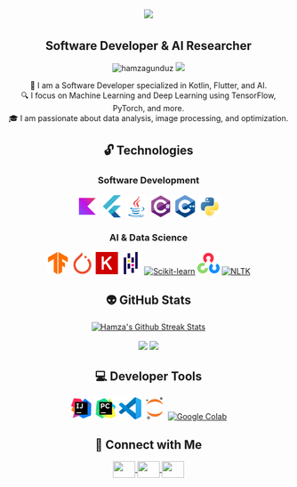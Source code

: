 <h1 align="center">
  <a href="https://git.io/typing-svg">
    <img src="https://readme-typing-svg.herokuapp.com/?lines=▶▶+Hello!+👋+I'm+Hamza+Gündüz◀&center=true&size=25">
  </a>
</h1>

<h2 align="center">Software Developer & AI Researcher</h2>
<p align="center">
  <img src="https://komarev.com/ghpvc/?username=hamzagunduz&label=Profile%20views&color=8000bf&style=flat" alt="hamzagunduz">
  <img src="https://img.shields.io/github/followers/hamzagunduz?style=social">
</p>

<p align="center">
  🔧 I am a Software Developer specialized in Kotlin, Flutter, and AI.<br>
  🔍 I focus on Machine Learning and Deep Learning using TensorFlow, PyTorch, and more.<br>
  🎓 I am passionate about data analysis, image processing, and optimization.
</p>

<h2 align="center">🔓 Technologies</h2>
<h3 align="center">Software Development</h3>
<p align="center">
  <a href="https://kotlinlang.org/"><img src="https://raw.githubusercontent.com/devicons/devicon/master/icons/kotlin/kotlin-original.svg" alt="Kotlin" width="40" height="40"/></a>
  <a href="https://flutter.dev/"><img src="https://raw.githubusercontent.com/devicons/devicon/master/icons/flutter/flutter-original.svg" alt="Flutter" width="40" height="40"/></a>
  <a href="https://www.java.com/"><img src="https://raw.githubusercontent.com/devicons/devicon/master/icons/java/java-original.svg" alt="Java" width="40" height="40"/></a>
  <a href="https://www.microsoft.com/en-us/dotnet/csharp"><img src="https://raw.githubusercontent.com/devicons/devicon/master/icons/csharp/csharp-original.svg" alt="C#" width="40" height="40"/></a>
  <a href="https://isocpp.org/"><img src="https://raw.githubusercontent.com/devicons/devicon/master/icons/cplusplus/cplusplus-original.svg" alt="C++" width="40" height="40"/></a>
  <a href="https://www.python.org/"><img src="https://raw.githubusercontent.com/devicons/devicon/master/icons/python/python-original.svg" alt="Python" width="40" height="40"/></a>
</p>

<h3 align="center">AI & Data Science</h3>
<p align="center">
  <a href="https://www.tensorflow.org/"><img src="https://raw.githubusercontent.com/devicons/devicon/master/icons/tensorflow/tensorflow-original.svg" alt="TensorFlow" width="40" height="40"/></a>
  <a href="https://pytorch.org/"><img src="https://raw.githubusercontent.com/devicons/devicon/master/icons/pytorch/pytorch-original.svg" alt="PyTorch" width="40" height="40"/></a>
  <a href="https://keras.io/"><img src="https://raw.githubusercontent.com/devicons/devicon/master/icons/keras/keras-original.svg" alt="Keras" width="40" height="40"/></a>
  <a href="https://pandas.pydata.org/"><img src="https://raw.githubusercontent.com/devicons/devicon/master/icons/pandas/pandas-original.svg" alt="Pandas" width="40" height="40"/></a>
  <a href="https://scikit-learn.org/"><img src="https://raw.githubusercontent.com/devicons/devicon/master/icons/scikit-learn/scikit-learn-original.svg" alt="Scikit-learn" width="40" height="40"/></a>
  <a href="https://opencv.org/"><img src="https://raw.githubusercontent.com/devicons/devicon/master/icons/opencv/opencv-original.svg" alt="OpenCV" width="40" height="40"/></a>
  <a href="https://nltk.org/"><img src="https://raw.githubusercontent.com/devicons/devicon/master/icons/nltk/nltk-original.svg" alt="NLTK" width="40" height="40"/></a>
</p>

<h2 align="center">👽 GitHub Stats</h2>
<p align="center">
  <a href="https://github.com/hamzagunduz">
    <img align="center" src="https://github-readme-streak-stats.herokuapp.com/?user=hamzagunduz&theme=github-dark" alt="Hamza's Github Streak Stats" />
  </a>
  <br><br>
  <img height="160em" src="https://github-readme-stats.vercel.app/api?username=hamzagunduz&show_icons=true&theme=react&include_all_commits=true&count_private=true"/> 
  <img height="160em" src="https://github-readme-stats.vercel.app/api/top-langs/?username=hamzagunduz&layout=compact&langs_count=16&theme=react"/>
</p>

<h2 align="center">💻 Developer Tools</h2>
<p align="center">
  <a href="https://www.jetbrains.com/idea/" target="_blank"><img src="https://raw.githubusercontent.com/devicons/devicon/master/icons/intellij/intellij-original.svg" alt="IntelliJ" width="40" height="40"/></a>
  <a href="https://www.jetbrains.com/pycharm/" target="_blank"><img src="https://raw.githubusercontent.com/devicons/devicon/master/icons/pycharm/pycharm-original.svg" alt="PyCharm" width="40" height="40"/></a>
  <a href="https://vscode.dev/" target="_blank"><img src="https://raw.githubusercontent.com/devicons/devicon/master/icons/vscode/vscode-original.svg" alt="VS Code" width="40" height="40"/></a>
  <a href="https://jupyter.org/" target="_blank"><img src="https://raw.githubusercontent.com/devicons/devicon/master/icons/jupyter/jupyter-original.svg" alt="Jupyter" width="40" height="40"/></a>
  <a href="https://colab.research.google.com/" target="_blank"><img src="https://upload.wikimedia.org/wikipedia/commons/2/2f/Google_Colab_logo_2021.svg" alt="Google Colab" width="40" height="40"/></a>
</p>

<h2 align="center">💬 Connect with Me</h2>
<p align="center">
  <a href="https://twitter.com/hamzagunduz" target="_blank">
    <img align="center" src="https://raw.githubusercontent.com/rahuldkjain/github-profile-readme-generator/master/src/images/icons/Social/twitter.svg"  height="30" width="40" />
  </a>
  <a href="https://www.linkedin.com/in/hamzagunduz/" target="_blank">
    <img align="center" src="https://raw.githubusercontent.com/rahuldkjain/github-profile-readme-generator/master/src/images/icons/Social/linked-in-alt.svg"  height="30" width="40" />
  </a>
  <a href="https://medium.com/@hamzagunduz" target="_blank">
    <img align="center" src="https://raw.githubusercontent.com/rahuldkjain/github-profile-readme-generator/master/src/images/icons/Social/medium.svg"  height="30" width="40" />
  </a>
</p>
